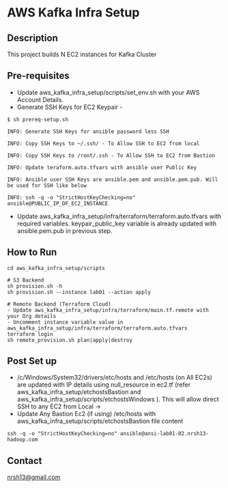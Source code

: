 # AWS Kafka Infra Setup
## Description

This project builds N EC2 instances for Kafka Cluster

## Pre-requisites
- Update aws_kafka_infra_setup/scripts/set_env.sh with your AWS Account Details.
- Generate SSH Keys for EC2 Keypair -
```
$ sh prereq-setup.sh

INFO: Generate SSH Keys for ansible password less SSH

INFO: Copy SSH Keys to ~/.ssh/ - To Allow SSH to EC2 from local

INFO: Copy SSH Keys to /root/.ssh - To Allow SSH to EC2 from Bastion

INFO: Update teraform.auto.tfvars with ansible user Public Key

INFO: Ansible user SSH Keys are ansible.pem and ansible.pem.pub. Will be used for SSH like below

INFO: ssh -q -o "StrictHostKeyChecking=no" ansible@PUBLIC_IP_OF_EC2_INSTANCE
```
- Update aws_kafka_infra_setup/infra/terraform/terraform.auto.tfvars with required variables. keypair_public_key variable is already updated with ansible.pem.pub in previous step.

## How to Run 
```
cd aws_kafka_infra_setup/scripts

# S3 Backend
sh provision.sh -h
sh provision.sh --instance lab01 --action apply

# Remote Backend (Terraform Cloud)
- Update aws_kafka_infra_setup/infra/terraform/main.tf.remote with your Org details
- Uncomment instance variable value in aws_kafka_infra_setup/infra/terraform/terraform.auto.tfvars
terraform login
sh remote_provision.sh plan|apply|destroy
```

## Post Set up
- /c/Windows/System32/drivers/etc/hosts and /etc/hosts (on All EC2s) are updated with IP details using null_resource in ec2.tf (refer aws_kafka_infra_setup/etchostsBastion and aws_kafka_infra_setup/scripts/etchostsWindows ). This will allow direct SSH to any EC2 from Local -> 
- Update Any Bastion Ec2 (if using) /etc/hosts with aws_kafka_infra_setup/scripts/etchostsBastion file content
```
ssh -q -o "StrictHostKeyChecking=no" ansible@ansi-lab01-02.nrsh13-hadoop.com
```

## Contact
nrsh13@gmail.com
